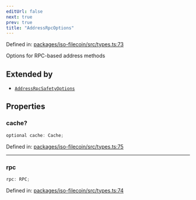 ```yaml
---
editUrl: false
next: true
prev: true
title: "AddressRpcOptions"
---
```


Defined in: [packages/iso-filecoin/src/types.ts:73](https://github.com/hugomrdias/filecoin/blob/main/packages/iso-filecoin/src/types.ts#L73)

Options for RPC-based address methods

## Extended by

- [`AddressRpcSafetyOptions`](/api/address/interfaces/addressrpcsafetyoptions/)

## Properties

### cache?

```ts
optional cache: Cache;
```

Defined in: [packages/iso-filecoin/src/types.ts:75](https://github.com/hugomrdias/filecoin/blob/main/packages/iso-filecoin/src/types.ts#L75)

***

### rpc

```ts
rpc: RPC;
```

Defined in: [packages/iso-filecoin/src/types.ts:74](https://github.com/hugomrdias/filecoin/blob/main/packages/iso-filecoin/src/types.ts#L74)
